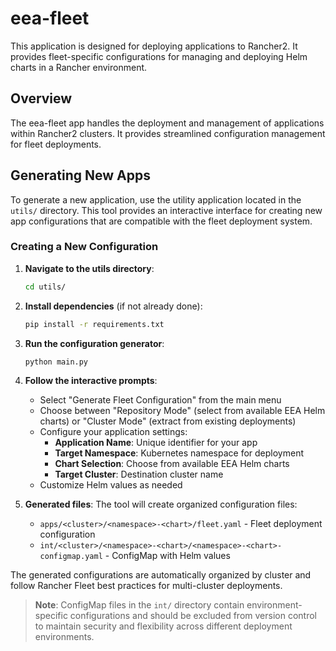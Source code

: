 # eea-fleet

This application is designed for deploying applications to Rancher2. It provides fleet-specific configurations for managing and deploying Helm charts in a Rancher environment.

## Overview

The eea-fleet app handles the deployment and management of applications within Rancher2 clusters. It provides streamlined configuration management for fleet deployments.

## Generating New Apps

To generate a new application, use the utility application located in the `utils/` directory. This tool provides an interactive interface for creating new app configurations that are compatible with the fleet deployment system.

### Creating a New Configuration

1. **Navigate to the utils directory**:
   ```bash
   cd utils/
   ```

2. **Install dependencies** (if not already done):
   ```bash
   pip install -r requirements.txt
   ```

3. **Run the configuration generator**:
   ```bash
   python main.py
   ```

4. **Follow the interactive prompts**:
   - Select "Generate Fleet Configuration" from the main menu
   - Choose between "Repository Mode" (select from available EEA Helm charts) or "Cluster Mode" (extract from existing deployments)
   - Configure your application settings:
     - **Application Name**: Unique identifier for your app
     - **Target Namespace**: Kubernetes namespace for deployment
     - **Chart Selection**: Choose from available EEA Helm charts
     - **Target Cluster**: Destination cluster name
   - Customize Helm values as needed

5. **Generated files**:
   The tool will create organized configuration files:
   - `apps/<cluster>/<namespace>-<chart>/fleet.yaml` - Fleet deployment configuration
   - `int/<cluster>/<namespace>-<chart>/<namespace>-<chart>-configmap.yaml` - ConfigMap with Helm values

The generated configurations are automatically organized by cluster and follow Rancher Fleet best practices for multi-cluster deployments.

> **Note**: ConfigMap files in the `int/` directory contain environment-specific configurations and should be excluded from version control to maintain security and flexibility across different deployment environments.
